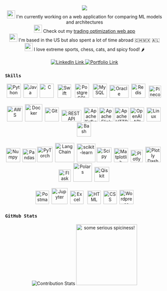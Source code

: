 <div align="center">
    <img src="https://readme-typing-svg.herokuapp.com?font=Inconsolata&size=28&duration=3000&pause=10&color=08BFF7&center=true&multiline=true&repeat=false&width=1100&height=140&lines=Hi+I'm+Mitchell%2C+a+software+developer+with+a+background+in;particle+physics+and+a+passion+for+quantitative+analysis.;I'm+excited+by+machine+learning,+data+science,+and+quantitative+finance.;Welcome+to+my+GitHub!">
</div>

<div align="center">
    <img src="https://cdn.jsdelivr.net/gh/MitchMedeiros/MitchMedeiros@297c690241747eca3901e7fb5d2fb3fe1e541e81/images/elearn.gif" width="25"> I'm currently working on a web application for comparing ML models and architectures
    <br>
    <img src="https://cdn.jsdelivr.net/gh/MitchMedeiros/MitchMedeiros@61537ee093a9681511e8e9288093a713ae484f70/images/optimize.gif" width="25"> Check out my <a href="https://backtest.fi" target="_blank">trading optimization web app</a>
    <br>
    <img src="https://cdn.jsdelivr.net/gh/MitchMedeiros/MitchMedeiros@4e6e67762c92f63519cdb23d5d7ff9cd2eff05ee/images/earth.gif" width="25"> I'm based in the US but also spent a lot of time abroad 🇨🇭🇲🇽 🇦🇱
    <br> 
    <img src="https://cdn.jsdelivr.net/gh/MitchMedeiros/MitchMedeiros@897d620368d5be0324c2ac470b7ff3cff61a9a55/images/ice_axe.gif" width="25"> I love extreme sports, chess, cats, and spicy food! 🌶️
</div>
    
<div align="center">
    <br>
    <a href="https://www.linkedin.com/in/mitchell-medeiros/" target="_blank">
        <img src="https://img.shields.io/badge/LinkedIn-blue?style=for-the-badge&logo=linkedin&logoColor=white" alt="LinkedIn Link" title="LinkedIn Link">
    </a>
    <a href="https://mitchm.net/" target="_blank">
        <img src="https://img.shields.io/badge/Portfolio-dda703?style=for-the-badge&logo=About&logoColor=white" alt="Portfolio Link" title="Portfolio Link">
    </a>
</div>

### &nbsp;`Skills`

<div align="center">
    <img src="https://cdn.jsdelivr.net/gh/devicons/devicon@latest/icons/python/python-original.svg" width="44" alt="Python" title="Python">&nbsp;
    <img src="https://cdn.jsdelivr.net/gh/devicons/devicon@latest/icons/java/java-original.svg" width="44" alt="Java" title="Java">&nbsp;
    <img src="https://cdn.jsdelivr.net/gh/devicons/devicon@latest/icons/c/c-original.svg" width="44" alt="C" title="C">&nbsp;&nbsp;
    <img src="https://cdn.jsdelivr.net/gh/devicons/devicon@latest/icons/swift/swift-original.svg" width="42" alt="Swift" title="Swift">&nbsp;&nbsp;
    <img src="https://cdn.jsdelivr.net/gh/devicons/devicon@latest/icons/postgresql/postgresql-original.svg" width="44" alt="PostgreSQL" title="PostgreSQL">&nbsp;&nbsp;
    <img src="https://cdn.jsdelivr.net/gh/MitchMedeiros/MitchMedeiros@7fe6a29e12c49257b66354538f3e5481daea8dfe/images/mysql-big.png" width="44" alt="MySQL" title="MySQL">&nbsp;
    <img src="https://cdn.jsdelivr.net/gh/MitchMedeiros/MitchMedeiros@bb4d5d24612c9d89d8e21d17665ba28a73fd626a/images/oracledb.png" width="60" height="40" alt="Oracle Database" title="Oracle Database">&nbsp;
    <img src="https://cdn.jsdelivr.net/gh/devicons/devicon@latest/icons/redis/redis-original.svg" width="44" alt="Redis" title="Redis">&nbsp;&nbsp;
    <img src="https://cdn.jsdelivr.net/gh/MitchMedeiros/MitchMedeiros@60b53b2d619a4b3f9753aa965adc285af777657b/images/pinecone.png" width="38" alt="Pinecone Vector Database" title="Pinecone Vector Database">&nbsp;
    <br>
    <br>
    <img src="https://cdn.jsdelivr.net/gh/devicons/devicon@latest/icons/amazonwebservices/amazonwebservices-plain-wordmark.svg" width="48" alt="AWS" title="AWS">&nbsp;
    <img src="https://cdn.jsdelivr.net/gh/devicons/devicon/icons/docker/docker-original.svg" width="54" alt="Docker" title="Docker">&nbsp;
    <img src="https://cdn.jsdelivr.net/gh/devicons/devicon@latest/icons/git/git-original.svg" width="44" alt="Git" title="Git">&nbsp;
    <img src="https://cdn.jsdelivr.net/gh/MitchMedeiros/MitchMedeiros@b7f890d58880a33af9e00a1145d206d5776f139b/images/rest-logo.png" width="62" height="36" alt="REST API" title="REST API">&nbsp;
    <img src="https://cdn.jsdelivr.net/gh/MitchMedeiros/MitchMedeiros@bb4d5d24612c9d89d8e21d17665ba28a73fd626a/images/kafka.svg" width="44" alt="Apache Kafka" title="Apache Kafka">
    <img src="https://cdn.jsdelivr.net/gh/MitchMedeiros/MitchMedeiros@60b53b2d619a4b3f9753aa965adc285af777657b/images/flink.png" width="44" alt="Apache Flink" title="Apache Flink">
    <img src="https://cdn.jsdelivr.net/gh/devicons/devicon@latest/icons/apache/apache-original.svg" width="44" alt="Apache HTTP" title="Apache HTTP">
    <img src="https://cdn.jsdelivr.net/gh/MitchMedeiros/MitchMedeiros@e0c5d49bcd3f766ac504ab132d5019d820c6344c/images/openai.svg" width="44" alt="OpenAI API" title="OpenAI API">&nbsp;
    <img src="https://cdn.jsdelivr.net/gh/devicons/devicon/icons/linux/linux-original.svg" width="44" alt="Linux" title="Linux">&nbsp;
    <img src="https://cdn.jsdelivr.net/gh/MitchMedeiros/MitchMedeiros@7fe6a29e12c49257b66354538f3e5481daea8dfe/images/bash-white.png" width="44" alt="Bash" title="Bash">&nbsp;
    <br>
    <br>
    <img src="https://cdn.jsdelivr.net/gh/devicons/devicon@latest/icons/numpy/numpy-original.svg" width="44" alt="Numpy" title="Numpy">&nbsp;
    <img src="https://cdn.jsdelivr.net/gh/MitchMedeiros/MitchMedeiros@7fe6a29e12c49257b66354538f3e5481daea8dfe/images/pandas-white.svg" width="42" alt="Pandas" title="Pandas">
    <img src="https://cdn.jsdelivr.net/gh/devicons/devicon@latest/icons/pytorch/pytorch-original.svg" width="48" alt="PyTorch" title="PyTorch">&nbsp;
    <img src="https://cdn.jsdelivr.net/gh/MitchMedeiros/MitchMedeiros@e0c5d49bcd3f766ac504ab132d5019d820c6344c/images/langchain.png" width="60" alt="LangChain" title="LangChain">&nbsp;
    <img src="https://cdn.jsdelivr.net/gh/devicons/devicon@latest/icons/scikitlearn/scikitlearn-original.svg" width="58" alt="scikit-learn" title="scikit-learn">
    <img src="https://cdn.jsdelivr.net/gh/MitchMedeiros/MitchMedeiros@b20240be687b082f8e966f0f465679f74082acaa/images/scipy.png" width="46" alt="Scipy" title="Scipy">&nbsp;
    <img src="https://cdn.jsdelivr.net/gh/devicons/devicon@latest/icons/matplotlib/matplotlib-original.svg" width="44" alt="Matplotlib" title="Matplotlib">&nbsp;
    <img src="https://cdn.jsdelivr.net/gh/devicons/devicon@latest/icons/plotly/plotly-original.svg" width="38" alt="Plotly" title="Plotly">&nbsp;
    <img src="https://cdn.jsdelivr.net/gh/MitchMedeiros/MitchMedeiros@7fe6a29e12c49257b66354538f3e5481daea8dfe/images/dash.png" width="48" alt="Plotly Dash" title="Plotly Dash">&nbsp;&nbsp;
    <img src="https://cdn.jsdelivr.net/gh/MitchMedeiros/MitchMedeiros@368903461887293725329d106caea286b970cc00/images/flask-white-verticle.png" width="38" alt="Flask" title="Flask">&nbsp;
    <img src="https://cdn.jsdelivr.net/gh/MitchMedeiros/MitchMedeiros@7fe6a29e12c49257b66354538f3e5481daea8dfe/images/polars.png" width="58" alt="Polars" title="Polars">&nbsp;
    <img src="https://cdn.jsdelivr.net/gh/MitchMedeiros/MitchMedeiros@7fe6a29e12c49257b66354538f3e5481daea8dfe/images/qiskit-white.png" width="46" alt="Qiskit" title="Qiskit">&nbsp;
    <br>
    <br>
    <img src="https://cdn.jsdelivr.net/gh/devicons/devicon@latest/icons/postman/postman-original.svg" width="42" alt="Postman" title="Postman">&nbsp;
    <img src="https://cdn.jsdelivr.net/gh/MitchMedeiros/MitchMedeiros@7fe6a29e12c49257b66354538f3e5481daea8dfe/images/jupyter-white.png" width="50" alt="Jupyter" title="Jupyter">&nbsp;
    <img src="https://cdn.jsdelivr.net/gh/MitchMedeiros/MitchMedeiros@b7394bf710312c6604f79b29cf22c885fc9b37cc/images/excel.svg" width="42" alt="Excel" title="Excel">&nbsp;&nbsp;
    <img src="https://cdn.jsdelivr.net/gh/devicons/devicon/icons/html5/html5-original.svg" width="42" alt="HTML" title="HTML">&nbsp;
    <img src="https://cdn.jsdelivr.net/gh/devicons/devicon@latest/icons/css3/css3-original.svg" width="42" alt="CSS" title="CSS">&nbsp;
    <img src="https://cdn.jsdelivr.net/gh/MitchMedeiros/MitchMedeiros@bb4d5d24612c9d89d8e21d17665ba28a73fd626a/images/wordpress.svg" width="44" alt="Wordpress" title="Wordpress">
</div>

### &nbsp;`GitHub Stats`

<div align="center">
    <img src="https://streak-stats.demolab.com?user=MitchMedeiros&theme=algolia&hide_border=true&date_format=M%20j%5B%2C%20Y%5D&background=EB545400&currStreakNum=EB7A2B&currStreakLabel=EB7A2B&sideNums=08BFF7&sideLabels=EB7A2B&ring=26D4F7&fire=EB7A2B&dates=EB3E2B" alt="Contribution Stats" title="Contribution Stats">
    <img src="https://cdn.jsdelivr.net/gh/MitchMedeiros/MitchMedeiros@f555577ccb1a171db4ebcfa82f09b643eaf16f55/images/spicy_data.gif" width="190" alt="some serious spiciness!" title="some serious spiciness!">
</div>
